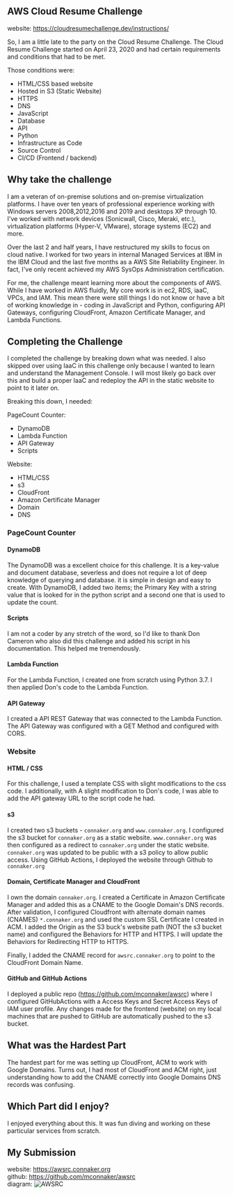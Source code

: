 ## AWS Cloud Resume Challenge
website: https://cloudresumechallenge.dev/instructions/

So, I am a little late to the party on the Cloud Resume Challenge. The Cloud Resume Challenge started on April 23, 2020 and had certain requirements and conditions that had to be met.

Those conditions were:
- HTML/CSS based website
- Hosted in S3 (Static Website)
- HTTPS
- DNS
- JavaScript
- Database
- API
- Python
- Infrastructure as Code
- Source Control
- CI/CD (Frontend / backend)

## Why take the challenge
I am a veteran of on-premise solutions and on-premise virtualization platforms. I have over ten years of professional experience working with Windows servers 2008,2012,2016 and 2019 and desktops XP through 10. I've worked with network devices (Sonicwall, Cisco, Meraki, etc.), virtualization platforms (Hyper-V, VMware), storage systems (EC2) and more.

Over the last 2 and half years, I have restructured my skills to focus on cloud native. I worked for two years in internal Managed Services at IBM in the IBM Cloud and the last five months as a AWS Site Reliability Engineer. In fact, I've only recent achieved my AWS SysOps Administration certification.

For me, the challenge meant learning more about the components of AWS. While I have worked in AWS fluidly, My core work is in ec2, RDS, iaaC, VPCs, and IAM. This mean there were still things I do not know or have a bit of working knowledge in - coding in JavaScript and Python, configuring API Gateways, configuring CloudFront, Amazon Certificate Manager, and Lambda Functions.

## Completing the Challenge
I completed the challenge by breaking down what was needed. I also skipped over using IaaC in this challenge only because I wanted to learn and understand the Management Console. I will most likely go back over this and build a proper IaaC and redeploy the API in the static website to point to it later on.

Breaking this down, I needed:

PageCount Counter:
- DynamoDB
- Lambda Function
- API Gateway
- Scripts

Website:
- HTML/CSS
- s3
- CloudFront
- Amazon Certificate Manager
- Domain
- DNS

### PageCount Counter

#### DynamoDB
The DynamoDB was a excellent choice for this challenge. It is a key-value and document database, severless and does not require a lot of deep knowledge of querying and database. it is simple in design and easy to create. With DynamoDB, I added two items; the Primary Key with a string value that is looked for in the python script and a second one that is used to update the count.

#### Scripts
I am not a coder by any stretch of the word, so I'd like to thank Don Cameron who also did this challenge and added his script in his documentation. This helped me tremendously.

#### Lambda Function
For the Lambda Function, I created one from scratch using Python 3.7. I then applied Don's code to the Lambda Function.

#### API Gateway
I created a API REST Gateway that was connected to the Lambda Function. The API Gateway was configured with a GET Method and configured with CORS. 

### Website

#### HTML / CSS
For this challenge, I used a template CSS with slight modifications to the css code. I additionally, with A slight modification to Don's code, I was able to add the API gateway URL to the script code he had.

#### s3
I created two s3 buckets - `connaker.org` and `www.connaker.org`. I configured the s3 bucket for `connaker.org` as a static website. `www.connaker.org` was then configured as a redirect to `connaker.org` under the static website. `connaker.org` was updated to be public with a s3 policy to allow public access. Using GitHub Actions, I deployed the website through Github to `connaker.org`

#### Domain, Certificate Manager and CloudFront
I own the domain `connaker.org`. I created a Certificate in Amazon Certificate Manager and added this as a CNAME to the Google Domain's DNS records. After validation, I configured Cloudfront with alternate domain names (CNAMES) `*.connaker.org` and used the custom SSL Certificate I created in ACM. I added the Origin as the S3 buck's website path (NOT the s3 bucket name) and configured the Behaviors for HTTP and HTTPS. I will update the Behaviors for Redirecting HTTP to HTTPS.

Finally, I added the CNAME record for `awsrc.connaker.org` to point to the CloudFront Domain Name.

#### GitHub and GitHub Actions
I deployed a public repo (https://github.com/mconnaker/awsrc) where I configured GitHubActions with a Access Keys and Secret Access Keys of IAM user profile. Any changes made for the frontend (website) on my local machines that are pushed to GitHub are automatically pushed to the s3 bucket.

## What was the Hardest Part
The hardest part for me was setting up CloudFront, ACM to work with Google Domains. Turns out, I had most of CloudFront and ACM right, just understanding how to add the CNAME correctly into Google Domains DNS records was confusing.

## Which Part did I enjoy?
I enjoyed everything about this. It was fun diving and working on these particular services from scratch.


## My Submission
website: https://awsrc.connaker.org <br>
github: https://github.com/mconnaker/awsrc <br>
diagram:
![AWSRC](/awsrc/blob/master/docs/AWSRC.jpg)

